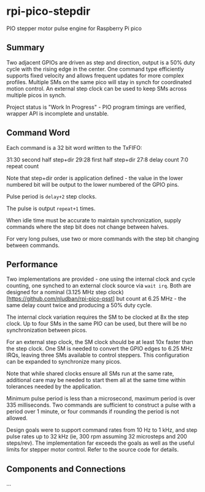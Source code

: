 # rpi-pico-stepdir
PIO stepper motor pulse engine for Raspberry Pi pico

## Summary

Two adjacent GPIOs are driven as step and direction,
output is a 50% duty cycle with the rising edge in
the center.
One command type efficiently supports fixed velocity
and allows frequent updates for more complex profiles.
Multiple SMs on the same pico will stay in synch for
coordinated motion control.
An external step clock can be used to keep SMs across
multiple picos in synch.

Project status is "Work In Progress" - PIO program
timings are verified, wrapper API is incomplete and
unstable.

## Command Word

Each command is a 32 bit word written to the TxFIFO:

31:30 second half step+dir
29:28 first half step+dir
27:8 delay count
7:0 repeat count

Note that step+dir order is application defined -
the value in the lower numbered bit will be output
to the lower numbered of the GPIO pins.

Pulse period is `delay+2` step clocks.

The pulse is output `repeat+1` times.

When idle time must be accurate to maintain
synchronization, supply commands where the step
bit does not change between halves.

For very long pulses, use two or more commands
with the step bit changing between commands.


## Performance

Two implementations are provided - one using the
internal clock and cycle counting, one synched to
an external clock source via `wait irq`.
Both are designed for a nominal
(3.125 MHz step clock)[https://github.com/nludban/rpi-pico-psst]
but count at 6.25 MHz - the same delay count twice
and producing a 50% duty cycle.

The internal clock variation requires the SM to
be clocked at 8x the step clock.
Up to four SMs in the same PIO can be used, but
there will be no synchronization between picos.

For an external step clock, the SM clock should be
at least 10x faster than the step clock.
One SM is needed to convert the GPIO edges to
6.25 MHz IRQs, leaving three SMs available to
control steppers.
This configuration can be expanded to synchronize
many picos.

Note that while shared clocks ensure all SMs
run at the same rate, additional care may be
needed to start them all at the same time
within tolerances needed by the application.

Minimum pulse period is less than a microsecond,
maximum period is over 335 milliseconds.
Two commands are sufficient to construct a pulse
with a period over 1 minute, or four commands
if rounding the period is not allowed.

Design goals were to support command rates from
10 Hz to 1 kHz, and step pulse rates up to 32 kHz
(ie, 300 rpm assuming 32 microsteps and 200
steps/rev).
The implementation far exceeds the goals as well
as the useful limits for stepper motor control.
Refer to the source code for details.


## Components and Connections

...


